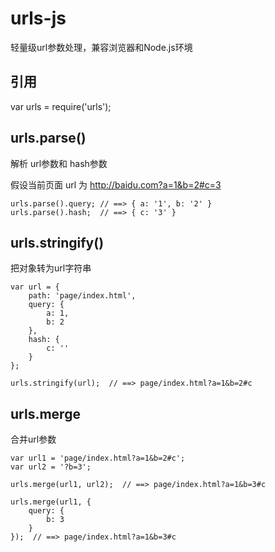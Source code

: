 # urls-js
轻量级url参数处理，兼容浏览器和Node.js环境

## 引用
var urls = require('urls');


## urls.parse()

解析 url参数和 hash参数

假设当前页面 url 为 http://baidu.com?a=1&b=2#c=3
```
urls.parse().query; // ==> { a: '1', b: '2' }
urls.parse().hash;  // ==> { c: '3' }
```

## urls.stringify()

把对象转为url字符串
```
var url = {
    path: 'page/index.html',
    query: {
        a: 1,
        b: 2
    },
    hash: {
        c: ''
    }
};

urls.stringify(url);  // ==> page/index.html?a=1&b=2#c
```

## urls.merge

合并url参数
```
var url1 = 'page/index.html?a=1&b=2#c';
var url2 = '?b=3';

urls.merge(url1, url2);  // ==> page/index.html?a=1&b=3#c

urls.merge(url1, {
    query: {
        b: 3
    }
});  // ==> page/index.html?a=1&b=3#c
```
